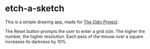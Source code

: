 # etch-a-sketch

This is a simple drawing app, made for [The Odin Project](https://www.theodinproject.com/).

The Reset button prompts the user to enter a grid size. The higher the number, the higher resolution. Each pass of the mouse over a square increases its darkness by 10%.
